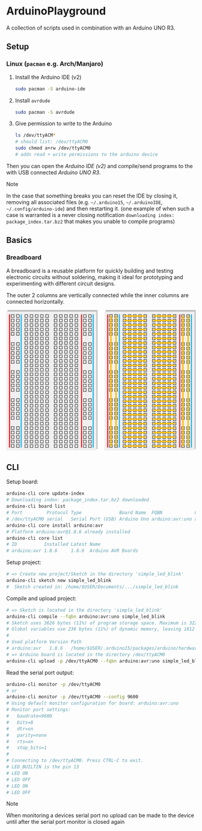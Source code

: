 # ArduinoPlayground

A collection of scripts used in combination with an Arduino UNO R3.

## Setup

### Linux (`pacman` e.g. Arch/Manjaro)

1. Install the Arduino IDE (v2)

   ```sh
   sudo pacman -S arduino-ide
   ```

2. Install `avrdude`

   ```sh
   sudo pacman -S avrdude
   ```

3. Give permission to write to the Arduino

   ```sh
   ls /dev/ttyACM*
   # should list: /dev/ttyACM0
   sudo chmod a+rw /dev/ttyACM0
   # adds read + write permissions to the arduino device
   ```

Then you can open the *Arduino IDE (v2)* and compile/send programs to the with USB connected *Arduino UNO R3*.

> [!NOTE]
>
> In the case that something breaks you can reset the IDE by closing it, removing all associated files (e.g. `~/.arduino15`, `~/.arduinoIDE`, `~/.config/arduino-ide`) and then restarting it.
> (one example of when such a case is warranted is a never closing notification `downloading index: package_index.tar.bz2` that makes you unable to compile programs)

## Basics

### Breadboard

A breadboard is a reusable platform for quickly building and testing electronic circuits without soldering, making it ideal for prototyping and experimenting with different circuit designs.

The outer 2 columns are vertically connected while the inner columns are connected horizontally.

![Breadboard underlying connections visualized](./res/breadboard.svg)

## CLI

Setup board:

```sh
arduino-cli core update-index
# Downloading index: package_index.tar.bz2 downloaded
arduino-cli board list
# Port         Protocol Type              Board Name  FQBN            Core
# /dev/ttyACM0 serial   Serial Port (USB) Arduino Uno arduino:avr:uno arduino:avr
arduino-cli core install arduino:avr
# Platform arduino:avr@1.8.6 already installed
arduino-cli core list
# ID          Installed Latest Name
# arduino:avr 1.8.6     1.8.6  Arduino AVR Boards
```

Setup project:

```sh
# => Create new project/Sketch in the directory 'simple_led_blink'
arduino-cli sketch new simple_led_blink
#  Sketch created in: /home/$USER/Documents/.../simple_led_blink
```

Compile and upload project:

```sh
# => Sketch is located in the directory 'simple_led_blink'
arduino-cli compile --fqbn arduino:avr:uno simple_led_blink
# Sketch uses 3626 bytes (11%) of program storage space. Maximum is 32256 bytes.
# Global variables use 236 bytes (11%) of dynamic memory, leaving 1812 bytes for local variables. Maximum is 2048 bytes.
#
# Used platform Version Path
# arduino:avr   1.8.6   /home/$USER/.arduino15/packages/arduino/hardware/avr/1.8.6
# => Arduino board is located in the directory /dev/ttyACM0
arduino-cli upload -p /dev/ttyACM0 --fqbn arduino:avr:uno simple_led_blink
```

Read the serial port output:

```sh
arduino-cli monitor -p /dev/ttyACM0
# or
arduino-cli monitor -p /dev/ttyACM0 --config 9600
# Using default monitor configuration for board: arduino:avr:uno
# Monitor port settings:
#   baudrate=9600
#   bits=8
#   dtr=on
#   parity=none
#   rts=on
#   stop_bits=1
#
# Connecting to /dev/ttyACM0. Press CTRL-C to exit.
# LED_BUILTIN is the pin 13
# LED ON
# LED OFF
# LED ON
# LED OFF
```

> [!NOTE]
>
> When monitoring a devices serial port no upload can be made to the device until after the serial port monitor is closed again
